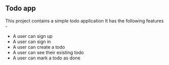 ## Todo app

This project contains a simple todo application
It has the following features -

- A user can sign up
- A user can sign in
- A user can create a todo
- A user can see their existing todo
- A user can mark a todo as done
